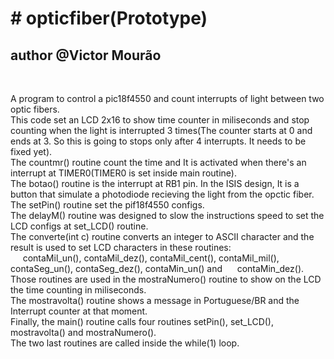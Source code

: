 <h1># opticfiber(Prototype)</h1>

<h2>author @Victor Mourão</h2><br/>

<p>A program to control a pic18f4550 and count interrupts of light between two optic fibers.<br/>
This code set an LCD 2x16 to show time counter in miliseconds and stop counting when the light is interrupted 3 times(The counter starts at 0 and ends at 3. So this is going to stops only after 4 interrupts. It needs to be fixed yet).<br/>
The countmr() routine count the time and It is activated when there's an interrupt at TIMER0(TIMER0 is set inside main routine).<br/>
The botao() routine is the interrupt at RB1 pin. In the ISIS design, It is a button that simulate a photodiode recieving the light from the opctic fiber.<br/>
The setPin() routine set the pif18f4550 configs.<br/>
The delayM() routine was designed to slow the instructions speed to set the LCD configs at set_LCD() routine.<br/>
The converte(int c) routine converts an integer to ASCII character and the result is used to set LCD characters in these routines:<br/> &nbsp;&nbsp;&nbsp;&nbsp;&nbsp;contaMil_un(), contaMil_dez(), contaMil_cent(), contaMil_mil(), contaSeg_un(), contaSeg_dez(), contaMin_un() and &nbsp;&nbsp;&nbsp;&nbsp;&nbsp;contaMin_dez().<br/>
Those routines are used in the mostraNumero() routine to show on the LCD the time counting in miliseconds.<br/>
The mostravolta() routine shows a message in Portuguese/BR and the Interrupt counter at that moment.<br/>
Finally, the main() routine calls four routines setPin(), set_LCD(), mostravolta() and mostraNumero().<br/>
The two last routines are called inside the while(1) loop.</p>
